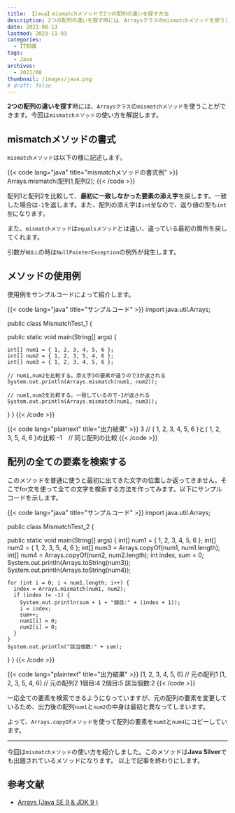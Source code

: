 ```yaml
---
title: 【Java】mismatchメソッドで2つの配列の違いを探す方法
description: 2つの配列の違いを探す時には、Arraysクラスのmismatchメソッドを使うことができます。今回はmismatchメソッドの使い方を解説します。
date: 2021-08-13
lastmod: 2023-11-03
categories: 
  - IT知識
tags: 
  - Java
archives: 
  - 2021/08
thumbnail: /images/java.png
# draft: false
---
```


**2つの配列の違いを探す**時には、`Arraysクラス`の`mismatchメソッド`を使うことができます。今回は`mismatchメソッド`の使い方を解説します。

## mismatchメソッドの書式

`mismatchメソッド`は以下の様に記述します。

{{< code lang="java" title="mismatchメソッドの書式例" >}}
Arrays.mismatch(配列1,配列2);
{{< /code >}}

配列1と配列2を比較して、**最初に一致しなかった要素の添え字**を戻します。一致した場合は`‐1`を返します。また、配列の添え字は`int型`なので、返り値の型も`int型`になります。

また、`mismatchメソッド`は`equalsメソッド`とは違い、違っている最初の箇所を戻してくれます。

引数が`NULL`の時は`NullPointerException`の例外が発生します。

## メソッドの使用例

使用例をサンプルコードによって紹介します。

{{< code lang="java" title="サンプルコード" >}}
import java.util.Arrays;

public class MismatchTest_1 {

  public static void main(String[] args) {

    int[] num1 = { 1, 2, 3, 4, 5, 6 };
    int[] num2 = { 1, 2, 3, 5, 4, 6 };
    int[] num3 = { 1, 2, 3, 4, 5, 6 };

    // num1,num2を比較する。添え字3の要素が違うので3が返される
    System.out.println(Arrays.mismatch(num1, num2));

    // num1,num2を比較する。一致しているので-1が返される
    System.out.println(Arrays.mismatch(num1, num3));
  }
}
{{< /code >}}

{{< code lang="plaintext" title="出力結果" >}}
3   // { 1, 2, 3, 4, 5, 6 }と{ 1, 2, 3, 5, 4, 6 }の比較
-1　// 同じ配列の比較
{{< /code >}}

## 配列の全ての要素を検索する

このメソッドを普通に使うと最初に出てきた文字の位置しか返ってきません。そこでfor文を使って全ての文字を検索する方法を作ってみます。以下にサンプルコードを示します。

{{< code lang="java" title="サンプルコード" >}}
import java.util.Arrays;

public class MismatchTest_2 {

  public static void main(String[] args) {
    int[] num1 = { 1, 2, 3, 4, 5, 6 };
    int[] num2 = { 1, 2, 3, 5, 4, 6 };
    int[] num3 = Arrays.copyOf(num1, num1.length);
    int[] num4 = Arrays.copyOf(num2, num2.length);
    int index, sum = 0;
    System.out.println(Arrays.toString(num3));
    System.out.println(Arrays.toString(num4));

    for (int i = 0; i < num1.length; i++) {
      index = Arrays.mismatch(num1, num2);
      if (index != -1) {
        System.out.println(sum + 1 + "個目:" + (index + 1));
        i = index;
        sum++;
        num1[i] = 0;
        num2[i] = 0;
      }
    }
    System.out.println("該当個数:" + sum);
  }
}
{{< /code >}}

{{< code lang="plaintext" title="出力結果" >}}
[1, 2, 3, 4, 5, 6] // 元の配列1
[1, 2, 3, 5, 4, 6] // 元の配列2
1個目:4
2個目:5
該当個数:2
{{< /code >}}

一応全ての要素を検索できるようになっていますが、元の配列の要素を変更しているため、出力後の配列`num1`と`num2`の中身は最初と異なってしまいます。

よって、`Arrays.copyOfメソッド`を使って配列の要素を`num3`と`num4`にコピーしています。

* * *

今回は`mismatchメソッド`の使い方を紹介しました。このメソッドは**Java Silver**でも出題されているメソッドになります。 以上で記事を終わりにします。

## 参考文献

 * [Arrays (Java SE 9 & JDK 9 )](https://docs.oracle.com/javase/jp/9/docs/api/java/util/Arrays.html#mismatch-int:A-int:A-)